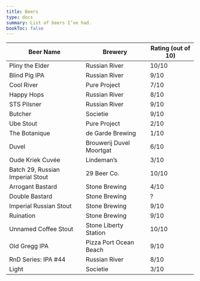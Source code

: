 ```yaml
---
title: Beers
type: docs
summary: List of beers I’ve had.
bookToc: false
--- 
```


| **Beer Name** | **Brewery** | **Rating (out of 10)** |
|----|----|----|
| Pliny the Elder | Russian River | 10/10 |
| Blind Pig IPA | Russian River | 9/10 |
| Cool River | Pure Project | 7/10 |
| Happy Hops | Russian River | 8/10 |
| STS Pilsner | Russian River | 9/10 |
| Butcher | Societie | 9/10 |
| Ube Stout | Pure Project | 2/10 |
| The Botanique | de Garde Brewing | 1/10 |
| Duvel | Brouwerij Duvel Moortgat | 6/10 |
| Oude Kriek Cuvée | Lindeman’s | 3/10 |
| Batch 29, Russian Imperial Stout | 29 Beer Co. | 10/10 | 
| Arrogant Bastard | Stone Brewing | 4/10 |
| Double Bastard | Stone Brewing | ? |
| Imperial Russian Stout | Stone Brewing  | 9/10 |
| Ruination | Stone Brewing | 9/10 |
| Unnamed Coffee Stout | Stone Liberty Station | 10/10 |
| Old Gregg IPA | Pizza Port Ocean Beach | 9/10 |
| RnD Series: IPA #44 | Russian River | 8/10 |
| Light | Societie | 3/10 |